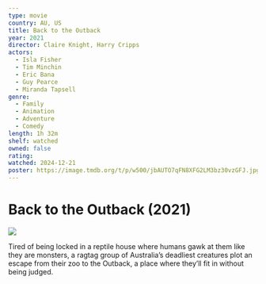```yaml
---
type: movie
country: AU, US
title: Back to the Outback
year: 2021
director: Claire Knight, Harry Cripps
actors:
  - Isla Fisher
  - Tim Minchin
  - Eric Bana
  - Guy Pearce
  - Miranda Tapsell
genre:
  - Family
  - Animation
  - Adventure
  - Comedy
length: 1h 32m
shelf: watched
owned: false
rating:
watched: 2024-12-21
poster: https://image.tmdb.org/t/p/w500/jbAUTO7qFN8XFG2LM3bz30vzGFJ.jpg
---
```


# Back to the Outback (2021)

![](https://image.tmdb.org/t/p/w500/jbAUTO7qFN8XFG2LM3bz30vzGFJ.jpg)

Tired of being locked in a reptile house where humans gawk at them like they are monsters, a ragtag group of Australia’s deadliest creatures plot an escape from their zoo to the Outback, a place where they’ll fit in without being judged.